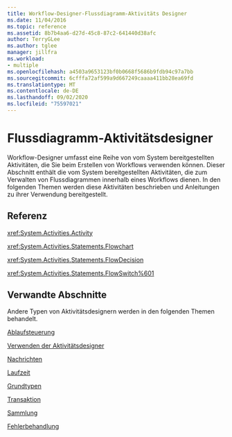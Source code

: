 ```yaml
---
title: Workflow-Designer-Flussdiagramm-Aktivitäts Designer
ms.date: 11/04/2016
ms.topic: reference
ms.assetid: 8b7b4aa6-d27d-45c8-87c2-641440d38afc
author: TerryGLee
ms.author: tglee
manager: jillfra
ms.workload:
- multiple
ms.openlocfilehash: a4503a9653123bf0b0668f5686b9fdb94c97a7bb
ms.sourcegitcommit: 6cfffa72af599a9d667249caaaa411bb28ea69fd
ms.translationtype: MT
ms.contentlocale: de-DE
ms.lasthandoff: 09/02/2020
ms.locfileid: "75597021"
---
```

# <a name="flowchart-activity-designers"></a>Flussdiagramm-Aktivitätsdesigner

Workflow-Designer umfasst eine Reihe von vom System bereitgestellten Aktivitäten, die Sie beim Erstellen von Workflows verwenden können. Dieser Abschnitt enthält die vom System bereitgestellten Aktivitäten, die zum Verwalten von Flussdiagrammen innerhalb eines Workflows dienen. In den folgenden Themen werden diese Aktivitäten beschrieben und Anleitungen zu ihrer Verwendung bereitgestellt.

## <a name="reference"></a>Referenz
 <xref:System.Activities.Activity>

 <xref:System.Activities.Statements.Flowchart>

 <xref:System.Activities.Statements.FlowDecision>

 <xref:System.Activities.Statements.FlowSwitch%601>

## <a name="related-sections"></a>Verwandte Abschnitte
 Andere Typen von Aktivitätsdesignern werden in den folgenden Themen behandelt.

 [Ablaufsteuerung](../workflow-designer/control-flow-activity-designers.md)

 [Verwenden der Aktivitätsdesigner](control-flow-activity-designers.md)

 [Nachrichten](../workflow-designer/messaging-activity-designers.md)

 [Laufzeit](../workflow-designer/runtime-activity-designers.md)

 [Grundtypen](../workflow-designer/primitives-activity-designers.md)

 [Transaktion](../workflow-designer/transaction-activity-designers.md)

 [Sammlung](../workflow-designer/collection-activity-designers.md)

 [Fehlerbehandlung](../workflow-designer/error-handling-activity-designers.md)
